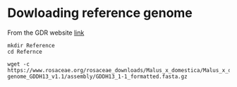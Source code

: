 # Dowloading reference genome

From the GDR website [link](https://www.rosaceae.org/analysis/242)

```
mkdir Reference
cd Refernce

wget -c https://www.rosaceae.org/rosaceae_downloads/Malus_x_domestica/Malus_x_domestica-genome_GDDH13_v1.1/assembly/GDDH13_1-1_formatted.fasta.gz
```